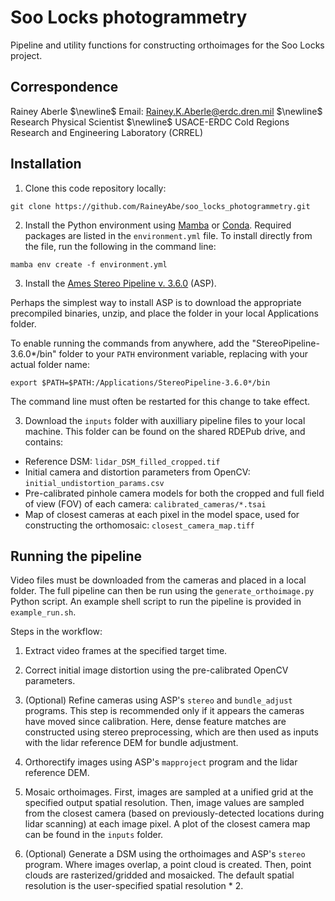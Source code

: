 # Soo Locks photogrammetry

Pipeline and utility functions for constructing orthoimages for the Soo Locks project. 

## Correspondence

Rainey Aberle 
$\newline$ Email: Rainey.K.Aberle@erdc.dren.mil
$\newline$ Research Physical Scientist
$\newline$ USACE-ERDC Cold Regions Research and Engineering Laboratory (CRREL)

## Installation

1. Clone this code repository locally:

`git clone https://github.com/RaineyAbe/soo_locks_photogrammetry.git`

2. Install the Python environment using [Mamba](https://mamba.readthedocs.io/en/latest/) or [Conda](https://anaconda.org/anaconda/conda). Required packages are listed in the `environment.yml` file. To install directly from the file, run the following in the command line:

`mamba env create -f environment.yml`

3. Install the [Ames Stereo Pipeline v. 3.6.0](https://stereopipeline.readthedocs.io/en/latest/installation.html) (ASP). 

Perhaps the simplest way to install ASP is to download the appropriate precompiled binaries, unzip, and place the folder in your local Applications folder. 

To enable running the commands from anywhere, add the "StereoPipeline-3.6.0*/bin" folder to your `PATH` environment variable, replacing with your actual folder name: 

`export $PATH=$PATH:/Applications/StereoPipeline-3.6.0*/bin`

The command line must often be restarted for this change to take effect. 

3. Download the `inputs` folder with auxilliary pipeline files to your local machine. This folder can be found on the shared RDEPub drive, and contains: 
- Reference DSM: `lidar_DSM_filled_cropped.tif`
- Initial camera and distortion parameters from OpenCV: `initial_undistortion_params.csv`
- Pre-calibrated pinhole camera models for both the cropped and full field of view (FOV) of each camera: `calibrated_cameras/*.tsai`
- Map of closest cameras at each pixel in the model space, used for constructing the orthomosaic: `closest_camera_map.tiff`


## Running the pipeline

Video files must be downloaded from the cameras and placed in a local folder. The full pipeline can then be run using the `generate_orthoimage.py` Python script. An example shell script to run the pipeline is provided in `example_run.sh`. 

Steps in the workflow: 

1. Extract video frames at the specified target time. 

2. Correct initial image distortion using the pre-calibrated OpenCV parameters. 

3. (Optional) Refine cameras using ASP's `stereo` and `bundle_adjust` programs. This step is recommended only if it appears the cameras have moved since calibration. Here, dense feature matches are constructed using stereo preprocessing, which are then used as inputs with the lidar reference DEM for bundle adjustment. 

4. Orthorectify images using ASP's `mapproject` program and the lidar reference DEM. 

5. Mosaic orthoimages. First, images are sampled at a unified grid at the specified output spatial resolution. Then, image values are sampled from the closest camera (based on previously-detected locations during lidar scanning) at each image pixel. A plot of the closest camera map can be found in the `inputs` folder. 

6. (Optional) Generate a DSM using the orthoimages and ASP's `stereo` program. Where images overlap, a point cloud is created. Then, point clouds are rasterized/gridded and mosaicked. The default spatial resolution is the user-specified spatial resolution * 2. 

